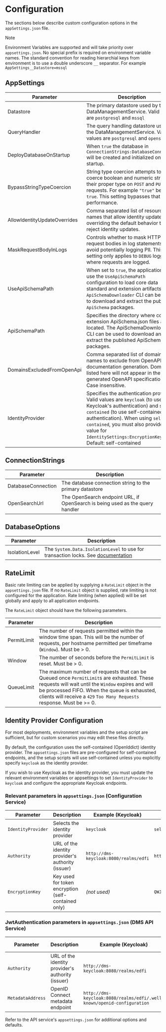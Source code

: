 # Configuration

The sections below describe custom configuration options in the `appSettings.json`
file.

> [!NOTE]
> Environment Variables are supported and will take priority over
> `appsettings.json`. No special prefix is required on environment variable
> names. The standard convention for reading hierarchial keys from environment is
> to use a double underscore `__` separator. For example
> `AppSettings__Datastore=mssql`

## AppSettings

| Parameter                    | Description                                                                                                                                                                                               |
| ---------------------------- | --------------------------------------------------------------------------------------------------------------------------------------------------------------------------------------------------------- |
| Datastore                    | The primary datastore used by the DataManagementService. Valid values are `postgresql` and `mssql`                                                                                                        |
| QueryHandler                 | The query handling datastore used by the DataManagementService. Valid values are `postgresql` and `opensearch`                                                                                            |
| DeployDatabaseOnStartup      | When `true` the database in `ConnectionStrings:DatabaseConnection` will be created and initialized on startup.                                                                                            |
| BypassStringTypeCoercion     | String type coercion attempts to coerce boolean and numeric strings to their proper type on `POST` and `PUT` requests. For example `"true"` becomes `true`. This setting bypasses that for performance.   |
| AllowIdentityUpdateOverrides | Comma separated list of resource names that allow identity updates, overriding the default behavior to reject identity updates.                                                                           |
| MaskRequestBodyInLogs        | Controls whether to mask HTTP request bodies in log statements to avoid potentially logging PII. This setting only applies to `DEBUG` logging where requests are logged.                                  |
| UseApiSchemaPath             | When set to `true`, the application will use the `UseApiSchemaPath` configuration to load core data standard and extension artifacts. The `ApiSchemaDownloader` CLI can be used to download and extract the published `ApiSchema` packages. |
| ApiSchemaPath                | Specifies the directory where core and extension ApiSchema.json files are located. The ApiSchemaDownloader CLI can be used to download and extract the published ApiSchema packages. |
| DomainsExcludedFromOpenApi   | Comma separated list of domain names to exclude from OpenAPI documentation generation. Domains listed here will not appear in the generated OpenAPI specifications. Case insensitive. |
| IdentityProvider             | Specifies the authentication provider. Valid values are `keycloak` (to use Keycloak's authentication) and `self-contained` (to use self-contained authentication). When using `self-contained`, you must also provide a value for `IdentitySettings:EncryptionKey`. Default: self-contained |

## ConnectionStrings

| Parameter          | Description                                                                   |
| ------------------ | ----------------------------------------------------------------------------- |
| DatabaseConnection | The database connection string to the primary datastore                       |
| OpenSearchUrl      | The OpenSearch endpoint URL, if OpenSearch is being used as the query handler |

## DatabaseOptions

| Parameter      | Description                                                                                                                                                              |
| -------------- | ------------------------------------------------------------------------------------------------------------------------------------------------------------------------ |
| IsolationLevel | The `System.Data.IsolationLevel` to use for transaction locks. See [documentation](https://learn.microsoft.com/en-us/dotnet/api/system.data.isolationlevel?view=net-8.0) |

## RateLimit

Basic rate limiting can be applied by supplying a `RateLimit` object in the
`appsettings.json` file. If no `RateLimit` object is supplied, rate limiting is
not configured for the application. Rate limiting (when applied) will be set
globally and apply to all application endpoints.

The `RateLimit` object should have the following parameters.

| Parameter   | Description                                                                                                                                                                                                                                                                |
| ----------- | -------------------------------------------------------------------------------------------------------------------------------------------------------------------------------------------------------------------------------------------------------------------------- |
| PermitLimit | The number of requests permitted within the window time span. This will be the number of requests, per hostname permitted per timeframe (`Window`). Must be > 0.                                                                                                           |
| Window      | The number of seconds before the `PermitLimit` is reset. Must be > 0.                                                                                                                                                                                                      |
| QueueLimit  | The maximum number of requests that can be Queued once `PermitLimit`s are exhausted. These requests will wait until the `Window` expires and will be processed FIFO. When the queue is exhausted, clients will receive a `429` `Too Many Requests` response. Must be >= 0. |

## Identity Provider Configuration

For most deployments, environment variables and the setup script are sufficient, but for custom scenarios you may edit these files directly.

By default, the configuration uses the self-contained (OpenIddict) identity provider. The `appsettings.json` files are pre-configured for self-contained endpoints, and the setup scripts will use self-contained unless you explicitly specify `keycloak` as the identity provider.

If you wish to use Keycloak as the identity provider, you must update the relevant environment variables or appsettings to set `IdentityProvider` to `keycloak` and configure the appropriate Keycloak endpoints.

### Relevant parameters in `appsettings.json` (Configuration Service)

| Parameter        | Description                                                      | Example (Keycloak)                                   | Example (Self-contained)                      |
|------------------|------------------------------------------------------------------|------------------------------------------------------|-----------------------------------------------|
| `IdentityProvider` | Selects the identity provider                                    | `keycloak`                                           | `self-contained`                              |
| `Authority`        | URL of the identity provider's authority (issuer)                | `http://dms-keycloak:8080/realms/edfi`              | `http://dms-config-service:8081`              |
| `EncryptionKey`    | Key used for token encryption (self-contained only)              | _(not used)_                                         | `QWJjZGVmZ2hpamtsbW5vcHFyc3R1dnd4eXo0NTY3ODkwMTIz` |

### JwtAuthentication parameters in `appsettings.json` (DMS API Service)

| Parameter         | Description                                         | Example (Keycloak)                                   | Example (Self-contained)                      |
|-------------------|-----------------------------------------------------|------------------------------------------------------|-----------------------------------------------|
| `Authority`       | URL of the identity provider's authority (issuer)   | `http://dms-keycloak:8080/realms/edfi`              | `http://dms-config-service:8081`              |
| `MetadataAddress` | OpenID Connect metadata endpoint                    | `http://dms-keycloak:8080/realms/edfi/.well-known/openid-configuration` | `http://dms-config-service:8081/.well-known/openid-configuration` |

Refer to the API service's `appsettings.json` for additional options and defaults.
